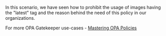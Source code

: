 In this scenario, we have seen how to prohibit the usage of images having the "latest" tag and the reason behind the need of this policy in our organizations.

For more OPA Gatekeeper use-cases - [Mastering OPA Policies](https://cloudsecops.com/opa-gatekeeper)
